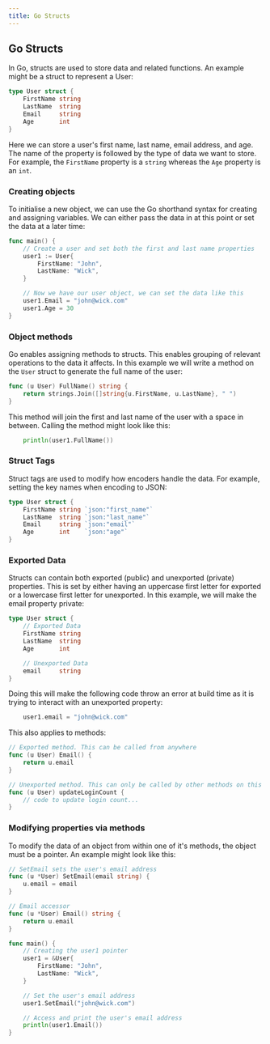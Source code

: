 ```yaml
---
title: Go Structs
---
```

## Go Structs

In Go, structs are used to store data and related functions. An example might be a struct to represent a User:

```go
type User struct {
    FirstName string
    LastName  string
    Email     string
    Age       int
}
```

Here we can store a user's first name, last name, email address, and age. The name of the property is followed by the type of data we want to store. For example, the `FirstName` property is a `string` whereas the `Age` property is an `int`.

### Creating objects

To initialise a new object, we can use the Go shorthand syntax for creating and assigning variables. We can either pass the data in at this point or set the data at a later time:

```go
func main() {
    // Create a user and set both the first and last name properties
    user1 := User{
        FirstName: "John",
        LastName: "Wick",
    }

    // Now we have our user object, we can set the data like this
    user1.Email = "john@wick.com"
    user1.Age = 30
}
```

### Object methods

Go enables assigning methods to structs. This enables grouping of relevant operations to the data it affects. In this example we will write a method on the `User` struct to generate the full name of the user:

```go
func (u User) FullName() string {
    return strings.Join([]string{u.FirstName, u.LastName}, " ")
}
```

This method will join the first and last name of the user with a space in between. Calling the method might look like this:

```go
    println(user1.FullName())
```

### Struct Tags

Struct tags are used to modify how encoders handle the data. For example, setting the key names when encoding to JSON:

```go
type User struct {
    FirstName string `json:"first_name"`
    LastName  string `json:"last_name"`
    Email     string `json:"email"`
    Age       int    `json:"age"`
}
```

### Exported Data

Structs can contain both exported (public) and unexported (private) properties. This is set by either having an uppercase first letter for exported or a lowercase first letter for unexported. In this example, we will make the email property private:

```go
type User struct {
    // Exported Data
    FirstName string
    LastName  string
    Age       int

    // Unexported Data
    email     string
}
```

Doing this will make the following code throw an error at build time as it is trying to interact with an unexported property:

```go
    user1.email = "john@wick.com"
```

This also applies to methods:

```go
// Exported method. This can be called from anywhere
func (u User) Email() {
    return u.email
}

// Unexported method. This can only be called by other methods on this struct
func (u User) updateLoginCount {
    // code to update login count...
}
```

### Modifying properties via methods

To modify the data of an object from within one of it's methods, the object must be a pointer. An example might look like this:

```go
// SetEmail sets the user's email address
func (u *User) SetEmail(email string) {
    u.email = email
}

// Email accessor
func (u *User) Email() string {
    return u.email
}

func main() {
    // Creating the user1 pointer
    user1 = &User{
        FirstName: "John",
        LastName: "Wick",
    }

    // Set the user's email address
    user1.SetEmail("john@wick.com")

    // Access and print the user's email address
    println(user1.Email())
}

